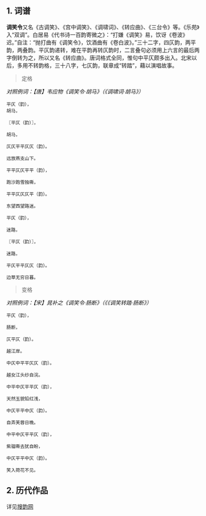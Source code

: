 ## 1. 词谱

**调笑令**又名《古调笑》、《宫中调笑》、《调啸词》、《转应曲》、《三台令》等。《乐苑》入“双调”。白居易《代书诗一百韵寄微之》：“打嫌《调笑》易，饮讶《卷波》迟。”自注：“抛打曲有《调笑令》，饮酒曲有《卷白波》。”三十二字，四仄韵，两平韵，两叠韵。平仄韵递转，难在平韵再转仄韵时，二言叠句必须用上六言的最后两字倒转为之，所以又名《转应曲》。唐词格式全同，惟句中平仄颇多出入。北宋以后，多用不转韵格，三十八字，七仄韵，联章成“转踏”，藉以演唱故事。

>定格

*对照例词：【唐】韦应物《调笑令·胡马》（《调啸词·胡马》）*
```
平仄（韵），
胡马，

〖平仄（韵）〗，

胡马，

仄仄平平仄仄（韵）。

远放燕支山下。

平平仄仄平平（韵），

跑沙跑雪独嘶，

平平仄仄仄平（韵）。

东望西望路迷。

平仄（韵），

迷路，

〖平仄（韵）〗，

迷路，

平仄平平仄仄（韵）。

边草无穷日暮。
```
>变格

*对照例词：【宋】晁补之《调笑令·肠断》（《《调笑转踏·肠断》）*
```
平仄（韵），

肠断，

仄平仄（韵）。

越江岸。

中仄中平平仄仄（韵）。

越女江头纱自浣。

中平中仄平平仄（韵），

天然玉貌铅红浅，

中仄平平中仄（韵）。

自弄芙蓉日晚。

中平中仄平平仄（韵），

紫骝嘶去犹自盼，

中仄平平中仄（韵）。

笑入荷花不见。
```
## 2. 历代作品
详见[搜韵网](http://sou-yun.com/QueryCiTune.aspx?id=818&page=0)
